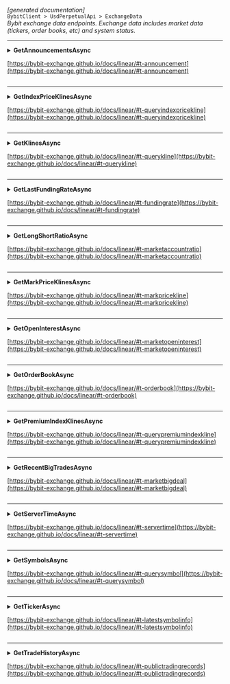 *[generated documentation]*  
`BybitClient > UsdPerpetualApi > ExchangeData`  
*Bybit exchange data endpoints. Exchange data includes market data (tickers, order books, etc) and system status.*
  

***

<details>
<summary>
<b>GetAnnouncementsAsync</b>  

[https://bybit-exchange.github.io/docs/linear/#t-announcement](https://bybit-exchange.github.io/docs/linear/#t-announcement)  
</summary>
<p>

```C#  
Task<WebCallResult<IEnumerable<BybitAnnouncement>>> GetAnnouncementsAsync([Optional] long? receiveWindow, [Optional] CancellationToken ct);  
```  

|Parameter|Description|
|---|---|
|`receiveWindow`|The receive window for which this request is active. When the request takes longer than this to complete the server will reject the request|
|`ct`|Cancellation token|

*The API announcements for the last 30 days*  

</p>
</details>

***

<details>
<summary>
<b>GetIndexPriceKlinesAsync</b>  

[https://bybit-exchange.github.io/docs/linear/#t-queryindexpricekline](https://bybit-exchange.github.io/docs/linear/#t-queryindexpricekline)  
</summary>
<p>

```C#  
Task<WebCallResult<IEnumerable<BybitIndexPriceKline>>> GetIndexPriceKlinesAsync(string symbol, KlineInterval interval, DateTime from, [Optional] int? limit, [Optional] long? receiveWindow, [Optional] CancellationToken ct);  
```  

|Parameter|Description|
|---|---|
|`symbol`|Symbol of the klines|
|`interval`|Interval of the kline data|
|`from`|Start time of the data|
|`limit`|Max amount of candles|
|`receiveWindow`|The receive window for which this request is active. When the request takes longer than this to complete the server will reject the request|
|`ct`|Cancellation token|

*Get index price klines*  

</p>
</details>

***

<details>
<summary>
<b>GetKlinesAsync</b>  

[https://bybit-exchange.github.io/docs/linear/#t-querykline](https://bybit-exchange.github.io/docs/linear/#t-querykline)  
</summary>
<p>

```C#  
Task<WebCallResult<IEnumerable<BybitKline>>> GetKlinesAsync(string symbol, KlineInterval interval, DateTime from, [Optional] int? limit, [Optional] long? receiveWindow, [Optional] CancellationToken ct);  
```  

|Parameter|Description|
|---|---|
|`symbol`|Symbol of the klines|
|`interval`|Interval of the kline data|
|`from`|Start time of the data|
|`limit`|Max amount of candles|
|`receiveWindow`|The receive window for which this request is active. When the request takes longer than this to complete the server will reject the request|
|`ct`|Cancellation token|

*Get price klines*  

</p>
</details>

***

<details>
<summary>
<b>GetLastFundingRateAsync</b>  

[https://bybit-exchange.github.io/docs/linear/#t-fundingrate](https://bybit-exchange.github.io/docs/linear/#t-fundingrate)  
</summary>
<p>

```C#  
Task<WebCallResult<BybitFundingRate>> GetLastFundingRateAsync(string symbol, [Optional] long? receiveWindow, [Optional] CancellationToken ct);  
```  

|Parameter|Description|
|---|---|
|`symbol`|The symbol|
|`receiveWindow`|The receive window for which this request is active. When the request takes longer than this to complete the server will reject the request|
|`ct`|Cancellation token|

*Get last funding rate*  

</p>
</details>

***

<details>
<summary>
<b>GetLongShortRatioAsync</b>  

[https://bybit-exchange.github.io/docs/linear/#t-marketaccountratio](https://bybit-exchange.github.io/docs/linear/#t-marketaccountratio)  
</summary>
<p>

```C#  
Task<WebCallResult<IEnumerable<BybitAccountRatio>>> GetLongShortRatioAsync(string symbol, DataPeriod period, [Optional] int? limit, [Optional] long? receiveWindow, [Optional] CancellationToken ct);  
```  

|Parameter|Description|
|---|---|
|`symbol`|The symbol|
|`period`|The data period|
|`limit`|Max amount of results|
|`receiveWindow`|The receive window for which this request is active. When the request takes longer than this to complete the server will reject the request|
|`ct`|Cancellation token|

*Get long/short ratio*  

</p>
</details>

***

<details>
<summary>
<b>GetMarkPriceKlinesAsync</b>  

[https://bybit-exchange.github.io/docs/linear/#t-markpricekline](https://bybit-exchange.github.io/docs/linear/#t-markpricekline)  
</summary>
<p>

```C#  
Task<WebCallResult<IEnumerable<BybitMarkPriceKline>>> GetMarkPriceKlinesAsync(string symbol, KlineInterval interval, DateTime from, [Optional] int? limit, [Optional] long? receiveWindow, [Optional] CancellationToken ct);  
```  

|Parameter|Description|
|---|---|
|`symbol`|Symbol of the klines|
|`interval`|Interval of the kline data|
|`from`|Start time of the data|
|`limit`|Max amount of candles|
|`receiveWindow`|The receive window for which this request is active. When the request takes longer than this to complete the server will reject the request|
|`ct`|Cancellation token|

*Get mark price klines*  

</p>
</details>

***

<details>
<summary>
<b>GetOpenInterestAsync</b>  

[https://bybit-exchange.github.io/docs/linear/#t-marketopeninterest](https://bybit-exchange.github.io/docs/linear/#t-marketopeninterest)  
</summary>
<p>

```C#  
Task<WebCallResult<IEnumerable<BybitOpenInterest>>> GetOpenInterestAsync(string symbol, DataPeriod period, [Optional] int? limit, [Optional] long? receiveWindow, [Optional] CancellationToken ct);  
```  

|Parameter|Description|
|---|---|
|`symbol`|The symbol|
|`period`|The period of data|
|`limit`|Max amount of results|
|`receiveWindow`|The receive window for which this request is active. When the request takes longer than this to complete the server will reject the request|
|`ct`|Cancellation token|

*Gets the total amount of unsettled contracts. In other words, the total number of contracts held in open positions.*  

</p>
</details>

***

<details>
<summary>
<b>GetOrderBookAsync</b>  

[https://bybit-exchange.github.io/docs/linear/#t-orderbook](https://bybit-exchange.github.io/docs/linear/#t-orderbook)  
</summary>
<p>

```C#  
Task<WebCallResult<IEnumerable<BybitOrderBookEntry>>> GetOrderBookAsync(string symbol, [Optional] long? receiveWindow, [Optional] CancellationToken ct);  
```  

|Parameter|Description|
|---|---|
|`symbol`|The symbol|
|`receiveWindow`|The receive window for which this request is active. When the request takes longer than this to complete the server will reject the request|
|`ct`|Cancellation token|

*Get the current order book for a symbol*  

</p>
</details>

***

<details>
<summary>
<b>GetPremiumIndexKlinesAsync</b>  

[https://bybit-exchange.github.io/docs/linear/#t-querypremiumindexkline](https://bybit-exchange.github.io/docs/linear/#t-querypremiumindexkline)  
</summary>
<p>

```C#  
Task<WebCallResult<IEnumerable<BybitIndexPriceKline>>> GetPremiumIndexKlinesAsync(string symbol, KlineInterval interval, DateTime from, [Optional] int? limit, [Optional] long? receiveWindow, [Optional] CancellationToken ct);  
```  

|Parameter|Description|
|---|---|
|`symbol`|Symbol of the klines|
|`interval`|Interval of the kline data|
|`from`|Start time of the data|
|`limit`|Max amount of candles|
|`receiveWindow`|The receive window for which this request is active. When the request takes longer than this to complete the server will reject the request|
|`ct`|Cancellation token|

*Get premium index klines*  

</p>
</details>

***

<details>
<summary>
<b>GetRecentBigTradesAsync</b>  

[https://bybit-exchange.github.io/docs/linear/#t-marketbigdeal](https://bybit-exchange.github.io/docs/linear/#t-marketbigdeal)  
</summary>
<p>

```C#  
Task<WebCallResult<IEnumerable<BybitBigTrade>>> GetRecentBigTradesAsync(string symbol, [Optional] int? limit, [Optional] long? receiveWindow, [Optional] CancellationToken ct);  
```  

|Parameter|Description|
|---|---|
|`symbol`|The symbol|
|`limit`|The max amount of results|
|`receiveWindow`|The receive window for which this request is active. When the request takes longer than this to complete the server will reject the request|
|`ct`|Cancellation token|

*Obtain filled orders worth more than 500,000 USD within the last 24h.*  

</p>
</details>

***

<details>
<summary>
<b>GetServerTimeAsync</b>  

[https://bybit-exchange.github.io/docs/linear/#t-servertime](https://bybit-exchange.github.io/docs/linear/#t-servertime)  
</summary>
<p>

```C#  
Task<WebCallResult<DateTime>> GetServerTimeAsync([Optional] long? receiveWindow, [Optional] CancellationToken ct);  
```  

|Parameter|Description|
|---|---|
|`receiveWindow`|The receive window for which this request is active. When the request takes longer than this to complete the server will reject the request|
|`ct`|Cancellation token|

*Get the server time*  

</p>
</details>

***

<details>
<summary>
<b>GetSymbolsAsync</b>  

[https://bybit-exchange.github.io/docs/linear/#t-querysymbol](https://bybit-exchange.github.io/docs/linear/#t-querysymbol)  
</summary>
<p>

```C#  
Task<WebCallResult<IEnumerable<BybitSymbol>>> GetSymbolsAsync([Optional] long? receiveWindow, [Optional] CancellationToken ct);  
```  

|Parameter|Description|
|---|---|
|`receiveWindow`|The receive window for which this request is active. When the request takes longer than this to complete the server will reject the request|
|`ct`|Cancellation token|

*Get all supported symbols*  

</p>
</details>

***

<details>
<summary>
<b>GetTickerAsync</b>  

[https://bybit-exchange.github.io/docs/linear/#t-latestsymbolinfo](https://bybit-exchange.github.io/docs/linear/#t-latestsymbolinfo)  
</summary>
<p>

```C#  
Task<WebCallResult<IEnumerable<BybitTicker>>> GetTickerAsync([Optional] string? symbol, [Optional] long? receiveWindow, [Optional] CancellationToken ct);  
```  

|Parameter|Description|
|---|---|
|`symbol`|The symbol|
|`receiveWindow`|The receive window for which this request is active. When the request takes longer than this to complete the server will reject the request|
|`ct`|Cancellation token|

*The ticker info for a symbol*  

</p>
</details>

***

<details>
<summary>
<b>GetTradeHistoryAsync</b>  

[https://bybit-exchange.github.io/docs/linear/#t-publictradingrecords](https://bybit-exchange.github.io/docs/linear/#t-publictradingrecords)  
</summary>
<p>

```C#  
Task<WebCallResult<IEnumerable<BybitTrade>>> GetTradeHistoryAsync(string symbol, [Optional] int? limit, [Optional] long? receiveWindow, [Optional] CancellationToken ct);  
```  

|Parameter|Description|
|---|---|
|`symbol`|The symbol|
|`limit`|Max amount of results|
|`receiveWindow`|The receive window for which this request is active. When the request takes longer than this to complete the server will reject the request|
|`ct`|Cancellation token|

*Get public trade history*  

</p>
</details>
